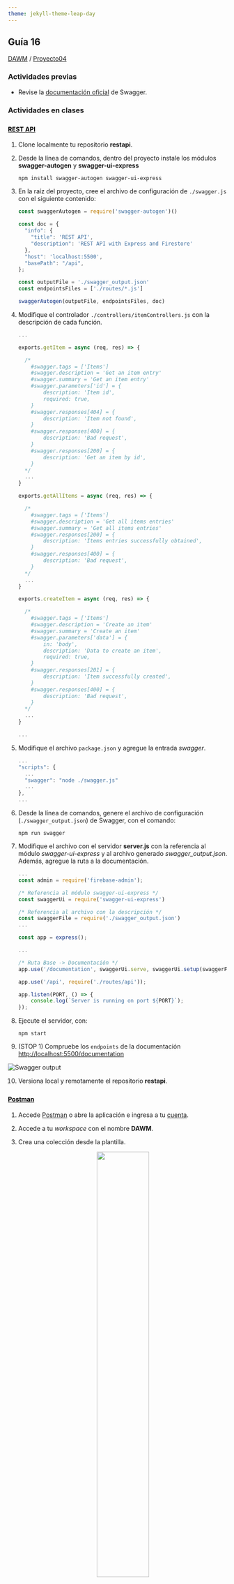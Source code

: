 ```yaml
---
theme: jekyll-theme-leap-day
---
```


## Guía 16

[DAWM](/DAWM/) / [Proyecto04](/DAWM/proyectos/2024/proyecto04)

<style type="text/css" media="screen">
  details {
    margin: 5% 0%;
    padding: 2%;
    border: dashed 2px black;
    border-radius: 11px;
    box-shadow: 5px 5px 15px rgba(0, 0, 0, 0.3);
  }

  details div {
    color: lightseagreen;
    font-weight: bold;
    cursor: pointer;
    text-align: center;
  }

  img.description {
    width: 50%;
    text-align: center;
    margin: 0 25%;
  }

  h4 {
    margin-top: 5%;
    text-decoration: underline;
    color: black;
  }
</style>

### Actividades previas

* Revise la [documentación oficial](https://swagger.io/) de Swagger.

### Actividades en clases

#### REST API

1. Clone localmente tu repositorio **restapi**.

2. Desde la línea de comandos, dentro del proyecto instale los módulos **swagger-autogen** y **swagger-ui-express**

    ```command
    npm install swagger-autogen swagger-ui-express
    ```

3. En la raíz del proyecto, cree el archivo de configuración de `./swagger.js` con el siguiente contenido: 

    ```typescript
    const swaggerAutogen = require('swagger-autogen')()

    const doc = {
      "info": {
        "title": 'REST API',
        "description": 'REST API with Express and Firestore'
      },
      "host": 'localhost:5500',
      "basePath": "/api",
    };

    const outputFile = './swagger_output.json'
    const endpointsFiles = ['./routes/*.js']

    swaggerAutogen(outputFile, endpointsFiles, doc)
    ```

4. Modifique el controlador `./controllers/itemControllers.js` con la descripción de cada función.

    ```typescript
    ...
    
    exports.getItem = async (req, res) => {

      /* 
        #swagger.tags = ['Items']
        #swagger.description = 'Get an item entry'
        #swagger.summary = 'Get an item entry'
        #swagger.parameters['id'] = {
            description: 'Item id',
            required: true,
        }
        #swagger.responses[404] = {
            description: 'Item not found',
        }
        #swagger.responses[400] = {
            description: 'Bad request',
        }
        #swagger.responses[200] = {
            description: 'Get an item by id',
        }
      */
      ...
    }

    exports.getAllItems = async (req, res) => {

      /* 
        #swagger.tags = ['Items']
        #swagger.description = 'Get all items entries'
        #swagger.summary = 'Get all items entries'
        #swagger.responses[200] = {
            description: 'Items entries successfully obtained',
        }
        #swagger.responses[400] = {
            description: 'Bad request',
        }
      */
      ...
    }

    exports.createItem = async (req, res) => {

      /* 
        #swagger.tags = ['Items']
        #swagger.description = 'Create an item'
        #swagger.summary = 'Create an item'
        #swagger.parameters['data'] = {
            in: 'body',
            description: 'Data to create an item',
            required: true,
        }
        #swagger.responses[201] = {
            description: 'Item successfully created',
        }
        #swagger.responses[400] = {
            description: 'Bad request',
        }
      */
      ...
    }

    ...
    ```

5. Modifique el archivo `package.json` y agregue la entrada _swagger_.

    ```typescript
    ...
    "scripts": {
      ...
      "swagger": "node ./swagger.js"
      ...
    },
    ...
    ```

6. Desde la línea de comandos, genere el archivo de configuración (`./swagger_output.json`) de Swagger, con el comando:

    ```command
    npm run swagger
    ```

7. Modifique el archivo con el servidor **server.js** con la referencia al módulo _swagger-ui-express_ y al archivo generado _swagger_output.json_. Además, agregue la ruta a la documentación.

    ```typescript
    ...
    const admin = require('firebase-admin');
    
    /* Referencia al módulo swagger-ui-express */
    const swaggerUi = require('swagger-ui-express')

    /* Referencia al archivo con la descripción */
    const swaggerFile = require('./swagger_output.json')
    ...

    const app = express();

    ...

    /* Ruta Base -> Documentación */
    app.use('/documentation', swaggerUi.serve, swaggerUi.setup(swaggerFile))

    app.use('/api', require('./routes/api'));

    app.listen(PORT, () => {
        console.log(`Server is running on port ${PORT}`);
    });
    ```

8. Ejecute el servidor, con:

    ```
    npm start
    ```

9. (STOP 1) Compruebe los `endpoints` de la documentación [http://localhost:5500/documentation](http://localhost:5500/documentation)

![Swagger output](imagenes/swagger_output.png)

10. Versiona local y remotamente el repositorio **restapi**.

#### Postman

1. Accede [Postman](https://www.postman.com/) o abre la aplicación e ingresa a tu [cuenta](https://identity.getpostman.com/signup).
2. Accede a tu _workspace_ con el nombre **DAWM**.
3. Crea una colección desde la plantilla.

    <img src="imagenes/postman_collection_template.png" class="description">

4. Acceda a la colección y a la opción **Variables**. 
    + Modifique la variable _base_url_ con la URL de su REST API. 
    + Guarde los cambios.

    <img src="imagenes/postman_variables.png" class="">

5. (STOP 2) Modifique el URL del requerimiento **Get data**. Realice el requerimiento.

    <img src="imagenes/postman_get_data.png" class="description">

### Actividad en grupo

En grupos de tres (3) personas, completen las siguientes tareas. Pueden utilizar la documentación oficial o los servicios de un LLM.

1. Complete la documentación para los métodos **updateItem** y **deleteItem**.

    <details>
      <summary><div>Haga click aquí para ver la solución</div></summary>
      <pre lang="typescript"><code>
        ...
        exports.updateItem = async (req, res) => {

          /* 
              #swagger.tags = ['Items']
              #swagger.description = ''
              #swagger.summary = ''
              #swagger.parameters['id'] = {
                  description: '',
                  required: true,
              }
              #swagger.parameters['data'] = {
                  in: 'body',
                  description: '',
                  required: true,
              }
              #swagger.responses[200] = {
                  description: '',
              }
              #swagger.responses[400] = {
                  description: '',
              }
          */

          ...
        };

        exports.deleteItem = async (req, res) => {

          /* 
            #swagger.tags = ['Items']
            #swagger.description = ''
            #swagger.summary = ''
            #swagger.parameters['id'] = {
                description: '',
                required: true,
            }

            #swagger.responses[200] = {
                description: '',
            }
            #swagger.responses[400] = {
                description: '',
            }
          */
            ...
        }

        ...
      </code></pre>
    </details>

2. Desde la línea de comandos, genere el archivo de configuración (`./swagger_output.json`) de Swagger
3. Ejecute el servidor.
4. Compruebe los `endpoints` de la documentación [http://localhost:5500/documentation](http://localhost:5500/documentation)

5. Modifique el URL de requerimientos **POST**, **PUT** y **DELETE** en Postman. En los requerimientos con datos en el cuerpo del mensaje HTTTP, acceda a la opción **Body** > **raw** y escriba el objeto JSON a enviar. 

    ```javascript
    /* POST */

    {
        "name": "Molecule Man",
        "age": 29,
        "secretIdentity": "Dan Jukes",
        "powers": [
            "Radiation resistance",
            "Turning tiny",
            "Radiation blast"
        ]
    }
    ```

    ```javascript
    /* PUT */

    {
        "name": "Ant Man",
        "age": 46,
        "secretIdentity": "Scott Lang",
        "powers": [
            "Genius-level intellect",
            "Size-shifting from nearly microscopic to ~100 feet gigantic (both at extremes)"
        ]
    }
    ```

    <details>
      <summary><div>Haga click aquí para ver la solución</div></summary>

      <p>
        <h4>POST</h4>
        <img src="imagenes/postman_post_data.png" class="">
      </p>

      <p>
        <h4>PUT</h4>
        <img src="imagenes/postman_put_data.png" class="">
      </p>

      <p>
        <h4>DELETE</h4>
        <img src="imagenes/postman_delete_data.png" class="">
      </p>

    </details>

6. Compruebe con Postman los requerimientos y su resultado.
7. (STOP 3) Versiona local y remotamente el repositorio **restapi**.

### Documentación

* Revise la documentación en [Swagger](https://swagger.io/) y [Swagger-Autogen](https://swagger-autogen.github.io/docs/).

### Fundamental

* Uso de Swagger en [X](https://twitter.com/rawas_aditya/status/1709735670040694799)

<blockquote class="twitter-tweet" data-media-max-width="560"><p lang="en" dir="ltr">🚀 Made significant progress today on our Project Management System! Integrated centralized Swagger documentation for clear API understanding. Also, added endpoints for projects and tasks. Excited to see it coming together! 💻🔨 <a href="https://twitter.com/hashtag/MERNStack?src=hash&amp;ref_src=twsrc%5Etfw">#MERNStack</a> <a href="https://twitter.com/hashtag/ProjectManagement?src=hash&amp;ref_src=twsrc%5Etfw">#ProjectManagement</a> <a href="https://twitter.com/hashtag/SwaggerUI?src=hash&amp;ref_src=twsrc%5Etfw">#SwaggerUI</a> <a href="https://t.co/ZP3iin9RMa">pic.twitter.com/ZP3iin9RMa</a></p>&mdash; Aditya Rawas (@rawas_aditya) <a href="https://twitter.com/rawas_aditya/status/1709735670040694799?ref_src=twsrc%5Etfw">October 5, 2023</a></blockquote> <script async src="https://platform.twitter.com/widgets.js" charset="utf-8"></script>

### Términos

swagger, documentación

### Referencias

* Swagger. Retrieved 21 August 2023, from https://swagger.io/
* Autogenerated documentation API with OpenAPI and Swagger for NodeJS and Express. (2022). Retrieved 21 August 2023, from https://dev.to/luizcalaca/autogenerated-documentation-api-with-openapi-and-swagger-for-nodejs-and-express-31g9
* Swagger-ui-express (no date b) npm. Available at: https://www.npmjs.com/package/swagger-ui-express (Accessed: 28 June 2024). 
* Swagger-Autogen (no date) npm. Available at: https://www.npmjs.com/package/swagger-autogen (Accessed: 28 June 2024). 
* Introduction (no date) Swagger Autogen. Available at: https://swagger-autogen.github.io/docs/ (Accessed: 28 June 2024). 
* Swagger-JSDOC (no date) npm. Available at: https://www.npmjs.com/package/swagger-jsdoc (Accessed: 28 June 2024).